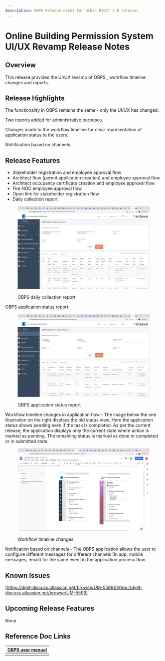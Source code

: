 ```yaml
---
description: OBPS Release notes for Urban DIGIT 2.8 release.
---
```


# Online Building Permission System UI/UX Revamp Release Notes

## Overview <a href="#overview" id="overview"></a>

This release provides the UI/UX revamp of OBPS , workflow timeline changes and reports.

## Release Highlights <a href="#release-highlights" id="release-highlights"></a>

The functionality in OBPS remains the same - only the UI/UX has changed.

Two reports added for administrative purposes.

Changes made to the workflow timeline for clear representation of application status to the users.

Notiification based on channels.

## Release Features <a href="#release-features" id="release-features"></a>

* Stakeholder registration and employee approval flow
* Architect flow (permit application creation) and employee approval flow
* Architect occupancy certificate creation and employee approval flow
* Fire NOC employee approval flow
* Open link for stakeholder registration flow
* Daily collection report

<figure><img src="../../../.gitbook/assets/Screenshot 2023-02-16 at 2.41.26 PM (2).png" alt=""><figcaption><p>OBPS daily collection report</p></figcaption></figure>

OBPS application status report

<figure><img src="../../../.gitbook/assets/Screenshot 2023-02-16 at 2.46.45 PM.png" alt=""><figcaption><p>OBPS application status report</p></figcaption></figure>

Workflow timeline changes in application flow - The image below the one illustration on the right displays the old status view. Here the application status shows pending even if the task is completed. As per the current release, the application displays only the current state where action is marked as pending. The remaining status is marked as done or completed or in submitted state.

<figure><img src="../../../.gitbook/assets/Screenshot 2023-02-16 at 2.56.03 PM.png" alt=""><figcaption><p>Workflow timeline changes</p></figcaption></figure>

Notification based on channels - The OBPS application allows the user to configure different messages for different channels (In app, mobile messages, email) for the same event in the application process flow.

## Known Issues <a href="#known-issues" id="known-issues"></a>

​[https://digit-discuss.atlassian.net/browse/UM-5599](https://digit-discuss.atlassian.net/browse/UM-5599)

## Upcoming Release Features <a href="#upcoming-release-features" id="upcoming-release-features"></a>

None

## Reference Doc Links <a href="#reference-doc-links" id="reference-doc-links"></a>

| [OBPS user manual](https://urban.digit.org/v/v2.6/product/modules/online-building-plan-approval-system-obpas/obpas-user-manual) |
| ------------------------------------------------------------------------------------------------------------------------------- |
|                                                                                                                                 |
